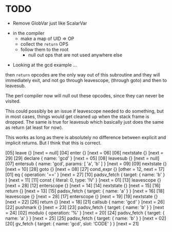 <!----------------------------------------------------------------------------->
# TODO
<!----------------------------------------------------------------------------->

- Remove GlobVar just like ScalarVar


<!----------------------------------------------------------------------------->

- in the compiler
    - make a map of UID => OP
    - collect the `return` OPS
    - follow them to the root
        - null out ops that are not used anywhere else

<!----------------------------------------------------------------------------->

- Looking at the gcd example ...

then `return` opcodes are the only way out of this subroutine
and they will immediately exit, and not go through leavescope, 
(through goto) and then to leavesub. 

The perl compiler now will null out these opcodes, since 
they can never be visited. 

This could possibly be an issue if leavescope needed to do 
something, but in most cases, things would get cleaned up
when the stack frame is dropped. The same is true for leavesub
which basically just does the same as return (at least for now).

This works as long as there is absolutely no difference between 
explicit and implicit returns. But I think that this is correct. 

  [05]  leave {} [next = null]
  [04]    enter {} [next = 06]
  [06]    nextstate {} [next = 29]
  [29]    declare { name: 'gcd' } [next = 05]
  [08]      leavesub {} [next = null]
  [07]        entersub { name: 'gcd', params: [ 'a', 'b' ] } [next = 09]
  [09]        nextstate {} [next = 10]
  [28]        goto {} [next = 08]
  [27]          cond_expr {} [other = 12, next = 17]
  [01]            eq { operation: '==' } [next = 27]
  [10]              padsv_fetch { target: { name: 'b' } } [next = 11]
  [11]              const { literal: 0, type: 'IV' } [next = 01]
  [13]            leavescope {} [next = 28]
  [12]              enterscope {} [next = 14]
  [14]              nextstate {} [next = 15]
  [16]              return {} [next = 13]
  [15]                padsv_fetch { target: { name: 'a' } } [next = 16]
  [18]            leavescope {} [next = 28]
  [17]              enterscope {} [next = 19]
  [19]              nextstate {} [next = 22]
  [26]              return {} [next = 18]
  [21]                callsub { name: 'gcd' } [next = 26]
  [22]                  pushmark {} [next = 23]
  [23]                  padsv_fetch { target: { name: 'b' } } [next = 24]
  [02]                  modulo { operation: '%' } [next = 20]
  [24]                    padsv_fetch { target: { name: 'a' } } [next = 25]
  [25]                    padsv_fetch { target: { name: 'b' } } [next = 02]
  [20]                  gv_fetch { target: { name: 'gcd', slot: 'CODE' } } [next = 21]
